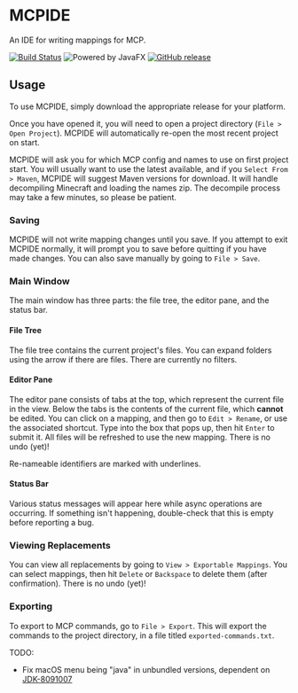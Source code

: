 MCPIDE
================
An IDE for writing mappings for MCP.

[![Build Status](https://travis-ci.org/kenzierocks/MCPIDE.svg?branch=master)](https://travis-ci.org/kenzierocks/MCPIDE)
![Powered by JavaFX](https://img.shields.io/badge/powered%20by-JavaFX-33cc66.svg)
[![GitHub release](https://img.shields.io/github/release/kenzierocks/MCPIDE.svg)](https://github.com/kenzierocks/MCPIDE/releases)

## Usage
To use MCPIDE, simply download the appropriate release for your platform.

Once you have opened it, you will need to open a project directory (`File > Open Project`).
MCPIDE will automatically re-open the most recent project on start.

MCPIDE will ask you for which MCP config and names to use on first project start. You will usually
want to use the latest available, and if you `Select From > Maven`, MCPIDE will suggest Maven
versions for download. It will handle decompiling Minecraft and loading the names zip. The
decompile process may take a few minutes, so please be patient.

### Saving
MCPIDE will not write mapping changes until you save. If you attempt to exit MCPIDE normally,
it will prompt you to save before quitting if you have made changes. You can also save manually
by going to `File > Save`.

### Main Window
The main window has three parts: the file tree, the editor pane, and the status bar.

#### File Tree
The file tree contains the current project's files. You can expand folders using the arrow if there are files.
There are currently no filters.

#### Editor Pane
The editor pane consists of tabs at the top, which represent the current file in the view.
Below the tabs is the contents of the current file, which **cannot** be edited. You can click on a mapping,
and then go to `Edit > Rename`, or use the associated shortcut. Type into the box that pops up, then hit 
`Enter` to submit it. All files will be refreshed to use the new mapping. There is no undo (yet)!

Re-nameable identifiers are marked with underlines.

#### Status Bar
Various status messages will appear here while async operations are occurring. If something isn't happening,
double-check that this is empty before reporting a bug.

### Viewing Replacements
You can view all replacements by going to `View > Exportable Mappings`. You can select mappings, then hit
`Delete` or `Backspace` to delete them (after confirmation). There is no undo (yet)!

### Exporting
To export to MCP commands, go to `File > Export`. This will export the commands to the project directory,
in a file titled `exported-commands.txt`.


TODO:
- Fix macOS menu being "java" in unbundled versions, dependent on [JDK-8091007](https://bugs.openjdk.java.net/browse/JDK-8091007)
